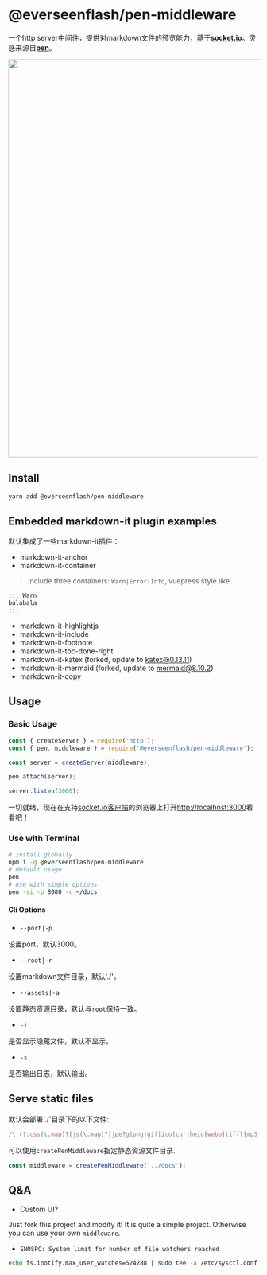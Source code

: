 # @everseenflash/pen-middleware

一个http server中间件，提供对markdown文件的预览能力，基于[**socket.io**](https://socket.io/)。灵感来源自[**pen**](https://github.com/utatti/pen)。

<image src="./demo.gif" width="800">

## Install

```bash
yarn add @everseenflash/pen-middleware
```

## Embedded markdown-it plugin examples

默认集成了一些markdown-it插件：

+ markdown-it-anchor
+ markdown-it-container

> include three containers: `Warn|Error|Info`, vuepress style like

```md
::: Warn
balabala
:::
```

+ markdown-it-highlightjs
+ markdown-it-include
+ markdown-it-footnote
+ markdown-it-toc-done-right
+ markdown-it-katex (forked, update to katex@0.13.11)
+ markdown-it-mermaid (forked, update to mermaid@8.10.2)
+ markdown-it-copy

## Usage

### Basic Usage

```js
const { createServer } = require('http');
const { pen, middleware } = require('@everseenflash/pen-middleware');

const server = createServer(middleware);

pen.attach(server);

server.listen(3000);
```

一切就绪，现在在支持[socket.io客户端](https://socket.io/docs/v3/client-installation/)的浏览器上打开<http://localhost:3000>看看吧！

### Use with Terminal

```bash
# install globally
npm i -g @everseenflash/pen-middleware
# default usage
pen
# use with simple options
pen -si -p 8080 -r ~/docs
```

#### Cli Options

+ `--port|-p`

设置port，默认3000。

+ `--root|-r`

设置markdown文件目录，默认'./'。

+ `--assets|-a`

设置静态资源目录，默认与`root`保持一致。

+ `-i`

是否显示隐藏文件，默认不显示。

+ `-s`

是否输出日志，默认输出。

## Serve static files

默认会部署'./'目录下的以下文件:

```js
/\.(?:css(\.map)?|js(\.map)?|jpe?g|png|gif|ico|cur|heic|webp|tiff?|mp3|m4a|aac|ogg|midi?|wav|mp4|mov|webm|mpe?g|avi|ogv|flv|wmv)$/
```

可以使用`createPenMiddleware`指定静态资源文件目录.

```js
const middleware = createPenMiddleware('../docs');
```

## Q&A

+ Custom UI?

Just fork this project and modify it! It is quite a simple project. Otherwise you can use your own `middleware`.

+ `ENOSPC: System limit for number of file watchers reached`

```bash
echo fs.inotify.max_user_watches=524288 | sudo tee -a /etc/sysctl.conf && sudo sysctl -p
```
